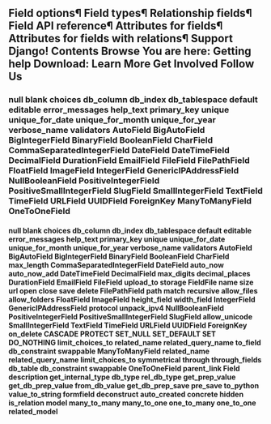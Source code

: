 ## Field options¶ Field types¶ Relationship fields¶ Field API reference¶ Attributes for fields¶ Attributes for fields with relations¶ Support Django! Contents Browse You are here: Getting help Download: Learn More Get Involved Follow Us
### null blank choices db_column db_index db_tablespace default editable error_messages help_text primary_key unique unique_for_date unique_for_month unique_for_year verbose_name validators AutoField BigAutoField BigIntegerField BinaryField BooleanField CharField CommaSeparatedIntegerField DateField DateTimeField DecimalField DurationField EmailField FileField FilePathField FloatField ImageField IntegerField GenericIPAddressField NullBooleanField PositiveIntegerField PositiveSmallIntegerField SlugField SmallIntegerField TextField TimeField URLField UUIDField ForeignKey ManyToManyField OneToOneField
#### null blank choices db_column db_index db_tablespace default editable error_messages help_text primary_key unique unique_for_date unique_for_month unique_for_year verbose_name validators AutoField BigAutoField BigIntegerField BinaryField BooleanField CharField max_length CommaSeparatedIntegerField DateField auto_now auto_now_add DateTimeField DecimalField max_digits decimal_places DurationField EmailField FileField upload_to storage FieldFile name size url open close save delete FilePathField path match recursive allow_files allow_folders FloatField ImageField height_field width_field IntegerField GenericIPAddressField protocol unpack_ipv4 NullBooleanField PositiveIntegerField PositiveSmallIntegerField SlugField allow_unicode SmallIntegerField TextField TimeField URLField UUIDField ForeignKey on_delete CASCADE PROTECT SET_NULL SET_DEFAULT SET DO_NOTHING limit_choices_to related_name related_query_name to_field db_constraint swappable ManyToManyField related_name related_query_name limit_choices_to symmetrical through through_fields db_table db_constraint swappable OneToOneField parent_link Field description get_internal_type db_type rel_db_type get_prep_value get_db_prep_value from_db_value get_db_prep_save pre_save to_python value_to_string formfield deconstruct auto_created concrete hidden is_relation model many_to_many many_to_one one_to_many one_to_one related_model
